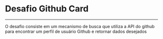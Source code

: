 # Desafio Github Card
<hr>
O desafio consiste em um mecanismo de busca que utiliza a API do github para encontrar um perfil de usuário Github e retornar dados desejados
